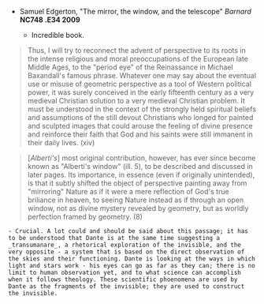 - Samuel Edgerton, "The mirror, the window, and the telescope" _Barnard_ __NC748 .E34 2009__

	- Incredible book.

> Thus, I will try to reconnect the advent of perspective to its roots in the intense religious and moral preoccupations of the European late Middle Ages, to the "period eye" of the Reinassance in Michael Baxandall's famous phrase. Whatever one may say about the eventual use or misuse of geometric perspective as a tool of Western political power, it was surely conceived in the early fifteenth century as a very medieval Christian solution to a very medieval Christian problem. It must be understood in the context of the strongly held spiritual beliefs and assumptions of the still devout Christians who longed for painted and sculpted images that could arouse the feeling of divine presence and reinforce their faith that God and his saints were still immanent in their daily lives. (xiv)

> [_Alberti's_] most original contribution, however, has ever since become known as "Alberti's window" (ill. 5), to be described and discussed in later pages. Its importance, in essence (even if originally unintended), is that it subtly shifted the object of perspective painting away from "mirroring" Nature as if it were a mere reflection of God's true briliance in heaven, to seeing Nature instead as if through an open window, not as divine mystery revealed by geometry, but as worldly perfection framed by geometry. (8)

	- Crucial. A lot could and should be said about this passage; it has to be understood that Dante is at the same time suggesting a _transumanare_, a rhetorical exploration of the invisible, and the very opposite - a system that is based on the direct observation of the skies and their functioning. Dante is looking at the ways in which light and stars work - his eyes can go as far as they can; there is no limit to human observation yet, and to what science can accomplish when it follows theology. These scientific phoenomena are used by Dante as the fragments of the invisible; they are used to construct the invisible.
